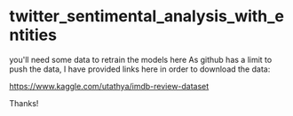 # twitter_sentimental_analysis_with_entities

you'll need some data to retrain the models here
As github has a limit to push the data, I have provided links here in order to download the data:

https://www.kaggle.com/utathya/imdb-review-dataset


Thanks!
